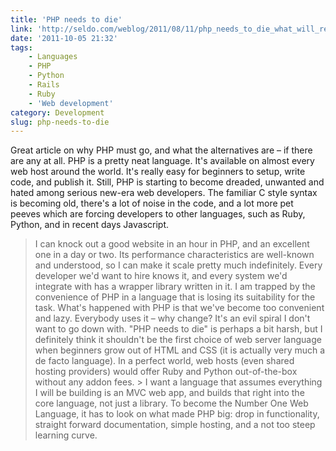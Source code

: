 ```yaml
---
title: 'PHP needs to die'
link: 'http://seldo.com/weblog/2011/08/11/php_needs_to_die_what_will_replace_it'
date: '2011-10-05 21:32'
tags:
    - Languages
    - PHP
    - Python
    - Rails
    - Ruby
    - 'Web development'
category: Development
slug: php-needs-to-die
---
```


Great article on why PHP must go, and what the alternatives are – if there are any at all. PHP is a pretty neat language. It's available on almost every web host around the world. It's really easy for beginners to setup, write code, and publish it. Still, PHP is starting to become dreaded, unwanted and hated among serious new-era web developers. The familiar C style syntax is becoming old, there's a lot of noise in the code, and a lot more pet peeves which are forcing developers to other languages, such as Ruby, Python, and in recent days Javascript.

> I can knock out a good website in an hour in PHP, and an excellent one in a day or two. Its performance characteristics are well-known and understood, so I can make it scale pretty much indefinitely. Every developer we'd want to hire knows it, and every system we'd integrate with has a wrapper library written in it. I am trapped by the convenience of PHP in a language that is losing its suitability for the task.
What's happened with PHP is that we've become too convenient and lazy. Everybody uses it – why change? It's an evil spiral I don't want to go down with. "PHP needs to die" is perhaps a bit harsh, but I definitely think it shouldn't be the first choice of web server language when beginners grow out of HTML and CSS (it is actually very much a de facto language). In a perfect world, web hosts (even shared hosting providers) would offer Ruby and Python out-of-the-box without any addon fees. > I want a language that assumes everything I will be building is an MVC web app, and builds that right into the core language, not just a library.
To become the Number One Web Language, it has to look on what made PHP big: drop in functionality, straight forward documentation, simple hosting, and a not too steep learning curve.
